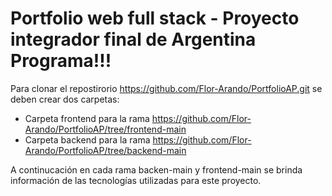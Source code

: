 # Portfolio web full stack - Proyecto integrador final de Argentina Programa!!!
Para clonar el repostirorio https://github.com/Flor-Arando/PortfolioAP.git se deben crear dos carpetas: 

* Carpeta frontend para la rama https://github.com/Flor-Arando/PortfolioAP/tree/frontend-main
* Carpeta backend para la rama https://github.com/Flor-Arando/PortfolioAP/tree/backend-main

A continucación en cada rama backen-main y frontend-main se brinda información de las tecnologías utilizadas para este proyecto.
